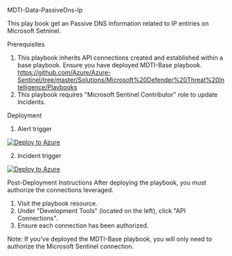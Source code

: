 MDTI-Data-PassiveDns-Ip

This play book get an Passive DNS information related to IP entiries on Microsoft Setninel.


Prerequisites
1. This playbook inherits API connections created and established within a base playbook. Ensure you have deployed MDTI-Base playbook. 
 https://github.com/Azure/Azure-Sentinel/tree/master/Solutions/Microsoft%20Defender%20Threat%20Intelligence/Playbooks
2. This playbook requires "Microsoft Sentinel Contributor" role to update Incidents.

Deployment

1. Alert trigger

[![Deploy to Azure](https://aka.ms/deploytoazurebutton)](https://portal.azure.com/#create/Microsoft.Template/uri/https%3A%2F%2Fraw.githubusercontent.com%2Fninjyanaka%2FMDTI%2Fmain%2FSentinel%2520Playbook%2FIP-PassiveDNS%2Fazuredeployjson.json)

2. Incident trigger

[![Deploy to Azure](https://aka.ms/deploytoazurebutton)](https://portal.azure.com/#create/Microsoft.Template/uri/https://raw.githubusercontent.com/ninjyanaka/MDTI/main/Sentinel%20Playbook/IP-PassiveDNS/azuredeployjson-incident.json)

Post-Deployment Instructions
After deploying the playbook, you must authorize the connections leveraged.

1. Visit the playbook resource.
2. Under "Development Tools" (located on the left), click "API Connections".
3. Ensure each connection has been authorized.

Note: If you've deployed the MDTI-Base playbook, you will only need to authorize the Microsoft Sentinel connection.
